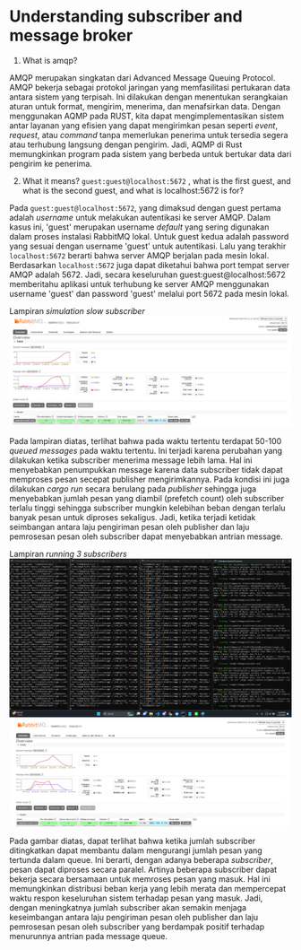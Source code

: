 # Understanding  subscriber and message broker

1. What is amqp?

AMQP merupakan singkatan dari Advanced Message Queuing Protocol. AMQP bekerja sebagai protokol jaringan yang memfasilitasi pertukaran data antara sistem yang terpisah. Ini dilakukan dengan menentukan serangkaian aturan untuk format, mengirim, menerima, dan menafsirkan data. Dengan menggunakan AQMP pada RUST, kita dapat mengimplementasikan sistem antar layanan yang efisien yang dapat mengirimkan pesan seperti *event*, *request*, atau *command* tanpa memerlukan penerima untuk tersedia segera atau terhubung langsung dengan pengirim. Jadi, AQMP di Rust memungkinkan program pada sistem yang berbeda untuk bertukar data dari pengirim ke penerima.

2. What it means? `guest:guest@localhost:5672` , what is the first guest, and what is the second guest, and what is localhost:5672 is for? 

Pada `guest:guest@localhost:5672`, yang dimaksud dengan guest pertama adalah *username* untuk melakukan autentikasi ke server AMQP. Dalam kasus ini, 'guest' merupakan username *default* yang sering digunakan dalam proses instalasi RabbitMQ lokal. Untuk guest kedua adalah password yang sesuai dengan username 'guest' untuk autentikasi. Lalu yang terakhir `localhost:5672` berarti bahwa server AMQP berjalan pada mesin lokal. Berdasarkan `localhost:5672` juga dapat diketahui bahwa port tempat server AMQP adalah 5672. Jadi, secara keseluruhan guest:guest@localhost:5672 memberitahu aplikasi untuk terhubung ke server AMQP menggunakan username 'guest' dan password 'guest' melalui port 5672 pada mesin lokal.

Lampiran *simulation slow subscriber* <br>
![Simulation slow subscriber](image4.png)<br>

Pada lampiran diatas, terlihat bahwa pada waktu tertentu terdapat 50-100 *queued messages* pada waktu tertentu. Ini terjadi karena perubahan yang dilakukan ketika subscriber menerima message lebih lama. Hal ini menyebabkan penumpukkan message karena data subscriber tidak dapat memproses pesan secepat publisher mengirimkannya. Pada kondisi ini juga dilakukan *cargo run* secara berulang pada *publisher* sehingga juga menyebabkan jumlah pesan yang diambil (prefetch count) oleh subscriber terlalu tinggi sehingga subscriber mungkin kelebihan beban dengan terlalu banyak pesan untuk diproses sekaligus. Jadi, ketika terjadi ketidak seimbangan antara laju pengiriman pesan  oleh publisher dan laju pemrosesan pesan oleh subscriber dapat menyebabkan antrian message.

Lampiran *running 3 subscribers* <br>
![Simulation 3 subscriber](image5.png)<br>
![RabbitMQ](image6.png)<br>

Pada gambar diatas, dapat terlihat bahwa ketika jumlah subscriber ditingkatkan dapat membantu dalam mengurangi jumlah pesan yang tertunda dalam queue. Ini berarti, dengan adanya beberapa *subscriber*, pesan dapat diproses secara paralel. Artinya beberapa subscriber dapat bekerja secara bersamaan untuk memroses pesan yang masuk. Hal ini memungkinkan distribusi beban kerja yang lebih merata dan mempercepat waktu respon keseluruhan sistem terhadap pesan yang masuk. Jadi, dengan meningkatnya jumlah subscriber akan semakin menjaga keseimbangan antara laju pengiriman pesan oleh publisher dan laju pemrosesan pesan oleh subscriber yang berdampak positif terhadap menurunnya antrian pada message queue.